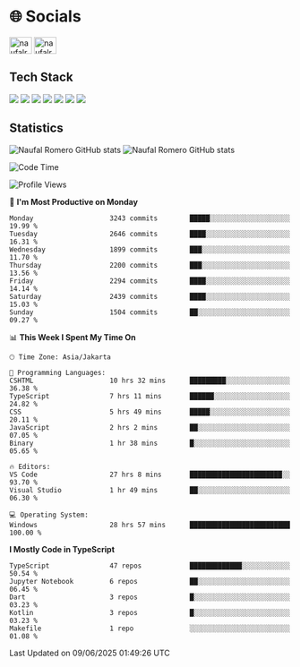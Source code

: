 <h1 align="">🌐 Socials</h1>
<p align="left">
<a href="https://linkedin.com/in/naufal-romero-putra-pratama-9ab816177/" target="blank"><img align="center" src="https://raw.githubusercontent.com/rahuldkjain/github-profile-readme-generator/master/src/images/icons/Social/linked-in-alt.svg" alt="naufalromero" height="30" width="40" /></a>
<a href="https://instagram.com/naufalromero" target="blank"><img align="center" src="https://raw.githubusercontent.com/rahuldkjain/github-profile-readme-generator/master/src/images/icons/Social/instagram.svg" alt="naufalromero" height="30" width="40" /></a>
</p>


<h2 align="">Tech Stack</h2>
<div align="">
  <img src="https://img.shields.io/badge/next.js-000000?style=for-the-badge&logo=nextdotjs&logoColor=white"/>
 <img src="https://img.shields.io/badge/typescript-%23007ACC.svg?style=for-the-badge&logo=typescript&logoColor=white"/>
 <img src="https://img.shields.io/badge/react-%2320232a.svg?style=for-the-badge&logo=react&logoColor=%2361DAFB"/>
 <img src="https://img.shields.io/badge/tailwindcss-%2338B2AC.svg?style=for-the-badge&logo=tailwind-css&logoColor=white"/>
 <img src="https://img.shields.io/badge/Prisma-3982CE?style=for-the-badge&logo=Prisma&logoColor=white"/>
 <img src="https://img.shields.io/badge/javascript-%23323330.svg?style=for-the-badge&logo=javascript&logoColor=%23F7DF1E"/>
 <img src="https://img.shields.io/badge/java-%23ED8B00.svg?style=for-the-badge&logo=openjdk&logoColor=white"/>
</div>


<h2 align="">Statistics</h2>
<div align="">
<img src="https://github-readme-stats-xi-nine-74.vercel.app/api?username=romves&show_icons=true&theme=tokyonight&include_all_commits=true&count_private=true" alt="Naufal Romero GitHub stats"/>
<img src="https://github-readme-stats-xi-nine-74.vercel.app/api/top-langs/?username=romves&theme=tokyonight&hide_border=false&include_all_commits=true&count_private=true&layout=compact" alt="Naufal Romero GitHub stats"/>
</div>

<!--START_SECTION:waka-->
![Code Time](http://img.shields.io/badge/Code%20Time-2%2C522%20hrs%2015%20mins-blue)

![Profile Views](http://img.shields.io/badge/Profile%20Views-2-blue)

📅 **I'm Most Productive on Monday** 

```text
Monday                   3243 commits        █████░░░░░░░░░░░░░░░░░░░░   19.99 % 
Tuesday                  2646 commits        ████░░░░░░░░░░░░░░░░░░░░░   16.31 % 
Wednesday                1899 commits        ███░░░░░░░░░░░░░░░░░░░░░░   11.70 % 
Thursday                 2200 commits        ███░░░░░░░░░░░░░░░░░░░░░░   13.56 % 
Friday                   2294 commits        ████░░░░░░░░░░░░░░░░░░░░░   14.14 % 
Saturday                 2439 commits        ████░░░░░░░░░░░░░░░░░░░░░   15.03 % 
Sunday                   1504 commits        ██░░░░░░░░░░░░░░░░░░░░░░░   09.27 % 
```


📊 **This Week I Spent My Time On** 

```text
🕑︎ Time Zone: Asia/Jakarta

💬 Programming Languages: 
CSHTML                   10 hrs 32 mins      █████████░░░░░░░░░░░░░░░░   36.38 % 
TypeScript               7 hrs 11 mins       ██████░░░░░░░░░░░░░░░░░░░   24.82 % 
CSS                      5 hrs 49 mins       █████░░░░░░░░░░░░░░░░░░░░   20.11 % 
JavaScript               2 hrs 2 mins        ██░░░░░░░░░░░░░░░░░░░░░░░   07.05 % 
Binary                   1 hr 38 mins        █░░░░░░░░░░░░░░░░░░░░░░░░   05.65 % 

🔥 Editors: 
VS Code                  27 hrs 8 mins       ███████████████████████░░   93.70 % 
Visual Studio            1 hr 49 mins        ██░░░░░░░░░░░░░░░░░░░░░░░   06.30 % 

💻 Operating System: 
Windows                  28 hrs 57 mins      █████████████████████████   100.00 % 
```

**I Mostly Code in TypeScript** 

```text
TypeScript               47 repos            █████████████░░░░░░░░░░░░   50.54 % 
Jupyter Notebook         6 repos             ██░░░░░░░░░░░░░░░░░░░░░░░   06.45 % 
Dart                     3 repos             █░░░░░░░░░░░░░░░░░░░░░░░░   03.23 % 
Kotlin                   3 repos             █░░░░░░░░░░░░░░░░░░░░░░░░   03.23 % 
Makefile                 1 repo              ░░░░░░░░░░░░░░░░░░░░░░░░░   01.08 % 
```




 Last Updated on 09/06/2025 01:49:26 UTC
<!--END_SECTION:waka-->
